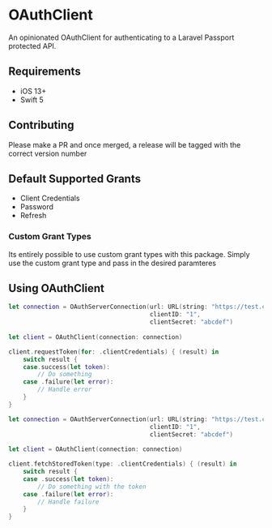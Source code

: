 # OAuthClient

An opinionated OAuthClient for authenticating to a Laravel Passport protected API.

## Requirements

* iOS 13+
* Swift 5

## Contributing
Please make a PR and once merged, a release will be tagged with the correct version number

## Default Supported Grants
* Client Credentials
* Password
* Refresh

### Custom Grant Types
Its entirely possible to use custom grant types with this package. Simply use the custom grant type and pass in the desired paramteres

## Using OAuthClient

```swift
let connection = OAuthServerConnection(url: URL(string: "https://test.com")!,
                                       clientID: "1",
                                       clientSecret: "abcdef")
                                       
let client = OAuthClient(connection: connection)

client.requestToken(for: .clientCredentials) { (result) in
    switch result {
    case.success(let token):
        // Do something
    case .failure(let error):
        // Handle error
    }
}
```

```swift
let connection = OAuthServerConnection(url: URL(string: "https://test.com")!,
                                       clientID: "1",
                                       clientSecret: "abcdef")
                                       
let client = OAuthClient(connection: connection)

client.fetchStoredToken(type: .clientCredentials) { (result) in
    switch result {
    case .success(let token):
        // Do something with the token
    case .failure(let error):
        // Handle failure
    }
}
```
